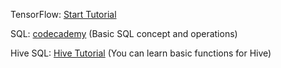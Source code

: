 TensorFlow: 
[Start Tutorial](https://www.tensorflow.org/get_started/get_started)

SQL:
[codecademy](https://www.codecademy.com/learn/learn-sql) (Basic SQL concept and operations)

Hive SQL:
[Hive Tutorial](https://www.tutorialspoint.com/hive/index.htm)
(You can learn basic functions for Hive)